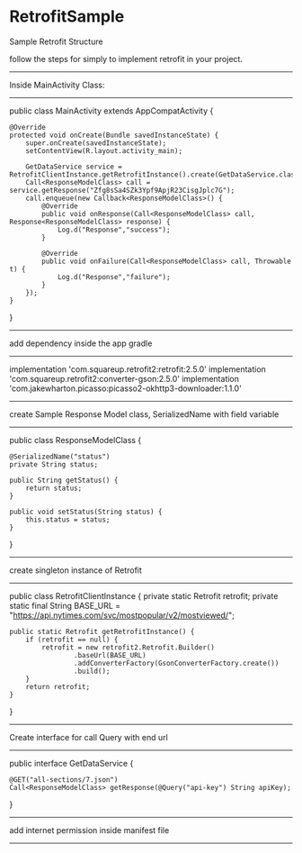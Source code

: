 # RetrofitSample
Sample Retrofit Structure

follow the steps for simply to implement retrofit in your project.

************************************************
Inside MainActivity Class:
************************************************

public class MainActivity extends AppCompatActivity {

    @Override
    protected void onCreate(Bundle savedInstanceState) {
        super.onCreate(savedInstanceState);
        setContentView(R.layout.activity_main);

        GetDataService service = RetrofitClientInstance.getRetrofitInstance().create(GetDataService.class);
        Call<ResponseModelClass> call = service.getResponse("Zfg8sSa4SZk3Ypf9ApjR23CisgJplc7G");
        call.enqueue(new Callback<ResponseModelClass>() {
            @Override
            public void onResponse(Call<ResponseModelClass> call, Response<ResponseModelClass> response) {
                Log.d("Response","success");
            }

            @Override
            public void onFailure(Call<ResponseModelClass> call, Throwable t) {
                Log.d("Response","failure");
            }
        });
    }
}


************************************************
add dependency inside the app gradle
************************************************
implementation 'com.squareup.retrofit2:retrofit:2.5.0'
implementation 'com.squareup.retrofit2:converter-gson:2.5.0'
implementation 'com.jakewharton.picasso:picasso2-okhttp3-downloader:1.1.0'

************************************************
create Sample Response Model class,  SerializedName with field variable
************************************************

public class ResponseModelClass {

    @SerializedName("status")
    private String status;

    public String getStatus() {
        return status;
    }

    public void setStatus(String status) {
        this.status = status;
    }
}

************************************************
create singleton instance of Retrofit
************************************************

public class RetrofitClientInstance {
    private static Retrofit retrofit;
    private static final String BASE_URL = "https://api.nytimes.com/svc/mostpopular/v2/mostviewed/";

    public static Retrofit getRetrofitInstance() {
        if (retrofit == null) {
            retrofit = new retrofit2.Retrofit.Builder()
                    .baseUrl(BASE_URL)
                    .addConverterFactory(GsonConverterFactory.create())
                    .build();
        }
        return retrofit;
    }
}

************************************************
Create interface for call Query with end url
************************************************
public interface GetDataService {
    
    @GET("all-sections/7.json")
    Call<ResponseModelClass> getResponse(@Query("api-key") String apiKey);
}

************************************************
add internet permission inside manifest file
************************************************

 <uses-permission android:name="android.permission.INTERNET" />

